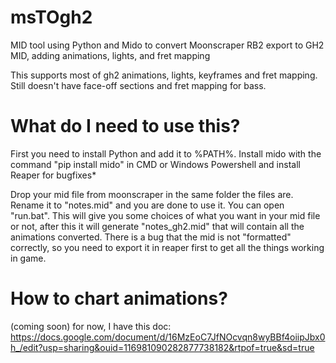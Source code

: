 # msTOgh2
MID tool using Python and Mido to convert Moonscraper RB2 export to GH2 MID, adding animations, lights, and fret mapping

This supports most of gh2 animations, lights, keyframes and fret mapping. Still doesn't have face-off sections and fret mapping for bass.

# What do I need to use this?
First you need to install Python and add it to %PATH%. Install mido with the command "pip install mido" in CMD or Windows Powershell and install Reaper for bugfixes*

Drop your mid file from moonscraper in the same folder the files are. Rename it to "notes.mid" and you are done to use it.
You can open "run.bat". This will give you some choices of what you want in your mid file or not, after this it will generate "notes_gh2.mid" that will contain all the animations converted. There is a bug that the mid is not "formatted" correctly, so you need to export it in reaper first to get all the things working in game.

# How to chart animations?
(coming soon)
for now, I have this doc:
https://docs.google.com/document/d/16MzEoC7JfNOcvqn8wyBBf4oiipJbx0h_/edit?usp=sharing&ouid=116981090282877738182&rtpof=true&sd=true
